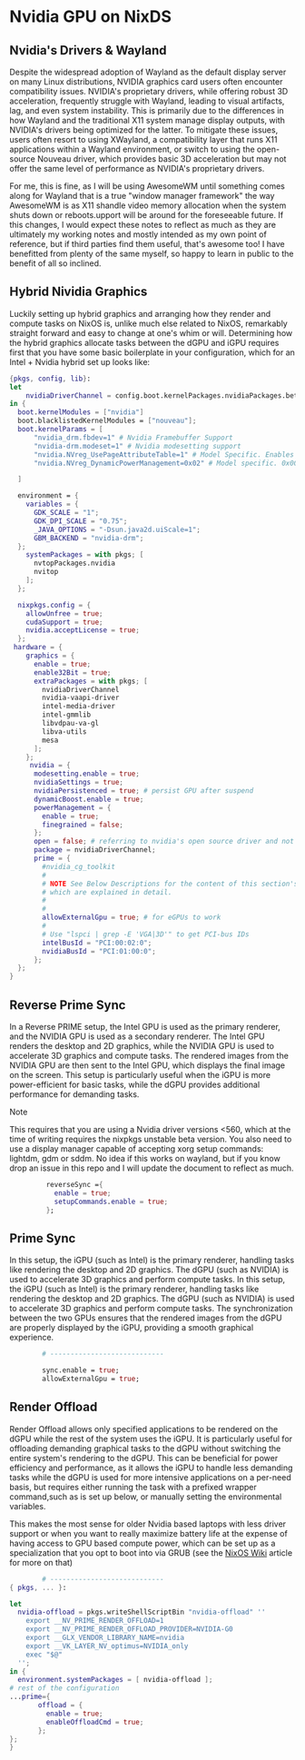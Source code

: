 # Nvidia GPU on NixDS

## Nvidia's Drivers & Wayland

Despite the widespread adoption of Wayland as the default display server on many Linux distributions, NVIDIA graphics card users often encounter compatibility issues. NVIDIA's proprietary drivers, while offering robust 3D acceleration, frequently struggle with Wayland, leading to visual artifacts, lag, and even system instability. This is primarily due to the differences in how Wayland and the traditional X11 system manage display outputs, with NVIDIA's drivers being optimized for the latter. To mitigate these issues, users often resort to using XWayland, a compatibility layer that runs X11 applications within a Wayland environment, or switch to using the open-source Nouveau driver, which provides basic 3D acceleration but may not offer the same level of performance as NVIDIA's proprietary drivers.

For me, this is fine, as I will be using AwesomeWM until something comes along for Wayland that is a true "window manager framework" the way AwesomeWM is as X11 shandle video memory allocation when
 the system shuts down or reboots.upport will be around for the foreseeable future. If this changes, I would expect these notes to reflect as much as they are ultimately my working notes and mostly intended as my own point of reference, but if third parties find them useful, that's awesome too! I have benefitted from plenty of the same myself, so happy to learn in public to the benefit of all so inclined.


## Hybrid Nividia Graphics

Luckily setting up hybrid graphics and arranging how they render and compute tasks on NixOS is, unlike much else related to NixOS, remarkably straight forward and easy to change at one's whim or will. Determining how the hybrid graphics allocate tasks between the dGPU and iGPU requires first that you have some basic boilerplate in your configuration, which for an Intel + Nvidia hybrid set up looks like:

```nix
{pkgs, config, lib}:
let
    nvidiaDriverChannel = config.boot.kernelPackages.nvidiaPackages.beta; # stable, beta, etc.
in {
  boot.kernelModules = ["nvidia"]
  boot.blacklistedKernelModules = ["nouveau"];
  boot.kernelParams = [
      "nvidia_drm.fbdev=1" # Nvidia Framebuffer Support
      "nvidia-drm.modeset=1" # Nvidia modesetting support
      "nvidia.NVreg_UsePageAttributeTable=1" # Model Specific. Enables PAT
      "nvidia.NVreg_DynamicPowerManagement=0x02" # Model specific. 0x00:off  0x01: performance 0x02: efficiency

  ]

  environment = {
    variables = {
      GDK_SCALE = "1";
      GDK_DPI_SCALE = "0.75";
      _JAVA_OPTIONS = "-Dsun.java2d.uiScale=1";
      GBM_BACKEND = "nvidia-drm";
  };
    systemPackages = with pkgs; [
      nvtopPackages.nvidia
      nvitop
    ];
  };

  nixpkgs.config = {
    allowUnfree = true;
    cudaSupport = true;
    nvidia.acceptLicense = true;
  };
 hardware = {
    graphics = {
      enable = true;
      enable32Bit = true;
      extraPackages = with pkgs; [
        nvidiaDriverChannel
        nvidia-vaapi-driver
        intel-media-driver
        intel-gmmlib
        libvdpau-va-gl
        libva-utils
        mesa
      ];
    };
     nvidia = {
      modesetting.enable = true;
      nvidiaSettings = true;
      nvidiaPersistenced = true; # persist GPU after suspend
      dynamicBoost.enable = true;
      powerManagement = {
        enable = true;
        finegrained = false;
      };
      open = false; # referring to nvidia's open source driver and not the Nouveau driver
      package = nvidiaDriverChannel;
      prime = {
        #nvidia_cg_toolkit
        #
        # NOTE See Below Descriptions for the content of this section's options,
        # which are explained in detail.
        #
        #
        allowExternalGpu = true; # for eGPUs to work
        #
        # Use "lspci | grep -E 'VGA|3D'" to get PCI-bus IDs
        intelBusId = "PCI:00:02:0";
        nvidiaBusId = "PCI:01:00:0";
      };
  };
}
```

## Reverse Prime Sync

In a Reverse PRIME setup, the Intel GPU is used as the primary renderer, and the NVIDIA GPU is used as a secondary renderer. The Intel GPU renders the desktop and 2D graphics, while the NVIDIA GPU is used to accelerate 3D graphics and compute tasks. The rendered images from the NVIDIA GPU are then sent to the Intel GPU, which displays the final image on the screen. This setup is particularly useful when the iGPU is more power-efficient for basic tasks, while the dGPU provides additional performance for demanding tasks.

> [!NOTE]
>
> This requires that you are using a Nvidia driver versions <560, which at the time of writing requires the nixpkgs unstable beta version. You also need to use a display manager capable of accepting xorg setup commands: lightdm, gdm or sddm. No idea if this works on wayland, but if you know drop an issue in this repo and I will update the document to reflect as much.

```nix
         reverseSync ={
           enable = true;
           setupCommands.enable = true;
         };
```

## Prime Sync

 In this setup, the iGPU (such as Intel) is the primary renderer, handling tasks like rendering the desktop and 2D graphics. The dGPU (such as NVIDIA) is used to accelerate 3D graphics and perform compute tasks. In this setup, the iGPU (such as Intel) is the primary renderer, handling tasks like rendering the desktop and 2D graphics. The dGPU (such as NVIDIA) is used to accelerate 3D graphics and perform compute tasks. The synchronization between the two GPUs ensures that the rendered images from the dGPU are properly displayed by the iGPU, providing a smooth graphical experience.


```nix
        # ----------------------------

        sync.enable = true;
        allowExternalGpu = true;
```


## Render Offload
 Render Offload allows only specified applications to be rendered on the dGPU while the rest of the system uses the iGPU. It is particularly useful for offloading demanding graphical tasks to the dGPU without switching the entire system's rendering to the dGPU. This can be beneficial for power efficiency and performance, as it allows the iGPU to handle less demanding tasks while the dGPU is used for more intensive applications on a per-need basis, but requires either running the task with a prefixed wrapper command,such as is set up below, or manually setting the environmental variables.

 This makes the most sense for older Nvidia based laptops with less driver support or when you want to really maximize battery life at the expense of having access to GPU based compute power, which can be set up as a specialization that you opt to boot into via GRUB (see the [NixOS Wiki]() article for more on that)

```nix
        # ----------------------------
{ pkgs, ... }:

let
  nvidia-offload = pkgs.writeShellScriptBin "nvidia-offload" ''
    export __NV_PRIME_RENDER_OFFLOAD=1
    export __NV_PRIME_RENDER_OFFLOAD_PROVIDER=NVIDIA-G0
    export __GLX_VENDOR_LIBRARY_NAME=nvidia
    export __VK_LAYER_NV_optimus=NVIDIA_only
    exec "$@"
  '';
in {
  environment.systemPackages = [ nvidia-offload ];
# rest of the configuration
...prime={
       offload = {
         enable = true;
         enableOffloadCmd = true;
       };
};
}

```
